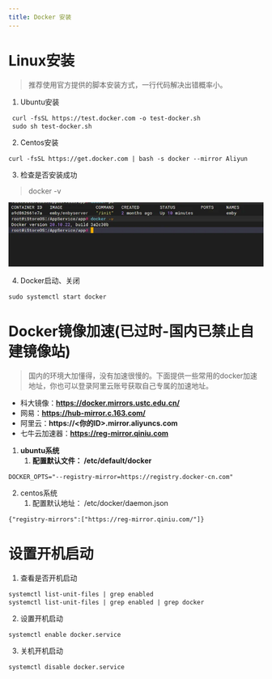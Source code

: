 ```yaml
---
title: Docker 安装
---
```

# Linux安装
> 推荐使用官方提供的脚本安装方式，一行代码解决出错概率小。

1. Ubuntu安装
```shell
 curl -fsSL https://test.docker.com -o test-docker.sh
 sudo sh test-docker.sh
```

2. Centos安装
```shell
curl -fsSL https://get.docker.com | bash -s docker --mirror Aliyun
```

3. 检查是否安装成功
> docker -v

![img.png](img.png)

4. Docker启动、关闭
```shell
sudo systemctl start docker
```
# Docker镜像加速(已过时-国内已禁止自建镜像站)
> 国内的环境大加懂得，没有加速很慢的。下面提供一些常用的docker加速地址，你也可以登录阿里云账号获取自己专属的加速地址。

- 科大镜像：**https://docker.mirrors.ustc.edu.cn/**
- 网易：**https://hub-mirror.c.163.com/**
- 阿里云：**https://<你的ID>.mirror.aliyuncs.com**
- 七牛云加速器：**https://reg-mirror.qiniu.com**
1. **ubuntu系统**
    1. **配置默认文件： /etc/default/docker**
```shell
DOCKER_OPTS="--registry-mirror=https://registry.docker-cn.com"
```

2. centos系统
    1. 配置默认地址： /etc/docker/daemon.json
```shell
{"registry-mirrors":["https://reg-mirror.qiniu.com/"]}
```
# 设置开机启动

1. 查看是否开机启动
```shell
systemctl list-unit-files | grep enabled
systemctl list-unit-files | grep enabled | grep docker
```

2. 设置开机启动
```shell
systemctl enable docker.service
```

3. 关机开机启动
```shell
systemctl disable docker.service
```
